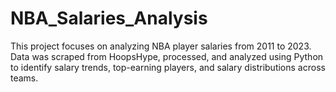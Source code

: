 # NBA_Salaries_Analysis
This project focuses on analyzing NBA player salaries from 2011 to 2023. Data was scraped from HoopsHype, processed, and analyzed using Python to identify salary trends, top-earning players, and salary distributions across teams.
